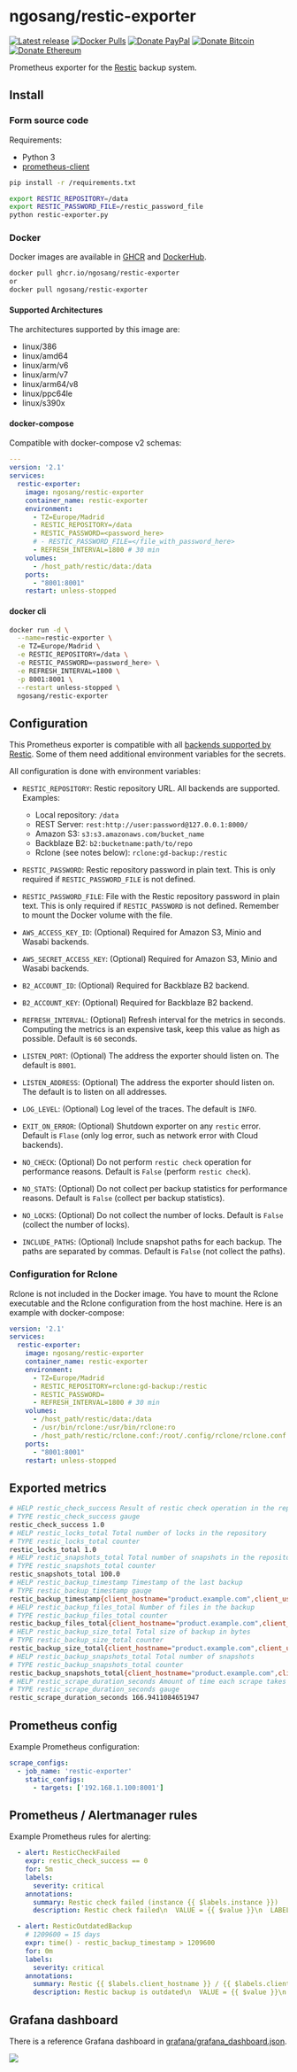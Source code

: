 # ngosang/restic-exporter

[![Latest release](https://img.shields.io/github/v/release/ngosang/restic-exporter)](https://github.com/ngosang/restic-exporter/releases)
[![Docker Pulls](https://img.shields.io/docker/pulls/ngosang/restic-exporter)](https://hub.docker.com/r/ngosang/restic-exporter/)
[![Donate PayPal](https://img.shields.io/badge/Donate-PayPal-yellow.svg)](https://www.paypal.com/paypalme/diegoheras0xff)
[![Donate Bitcoin](https://img.shields.io/badge/Donate-Bitcoin-f7931a.svg)](https://www.blockchain.com/btc/address/14EcPN47rWXkmFvjfohJx2rQxxoeBRJhej)
[![Donate Ethereum](https://img.shields.io/badge/Donate-Ethereum-8c8c8c.svg)](https://www.blockchain.com/eth/address/0x0D1549BbB00926BF3D92c1A8A58695e982f1BE2E)

Prometheus exporter for the [Restic](https://github.com/restic/restic) backup system.

## Install

### Form source code

Requirements:
 * Python 3
 * [prometheus-client](https://github.com/prometheus/client_python)

```bash
pip install -r /requirements.txt

export RESTIC_REPOSITORY=/data
export RESTIC_PASSWORD_FILE=/restic_password_file
python restic-exporter.py
```

### Docker

Docker images are available in [GHCR](https://github.com/ngosang/restic-exporter/pkgs/container/restic-exporter) and [DockerHub](https://hub.docker.com/r/ngosang/restic-exporter).

```bash
docker pull ghcr.io/ngosang/restic-exporter
or
docker pull ngosang/restic-exporter
```

#### Supported Architectures

The architectures supported by this image are:

* linux/386
* linux/amd64
* linux/arm/v6
* linux/arm/v7
* linux/arm64/v8
* linux/ppc64le
* linux/s390x

#### docker-compose

Compatible with docker-compose v2 schemas:

```yaml
---
version: '2.1'
services:
  restic-exporter:
    image: ngosang/restic-exporter
    container_name: restic-exporter
    environment:
      - TZ=Europe/Madrid
      - RESTIC_REPOSITORY=/data
      - RESTIC_PASSWORD=<password_here>
      # - RESTIC_PASSWORD_FILE=</file_with_password_here>
      - REFRESH_INTERVAL=1800 # 30 min
    volumes:
      - /host_path/restic/data:/data
    ports:
      - "8001:8001"
    restart: unless-stopped
```

#### docker cli

```bash
docker run -d \
  --name=restic-exporter \
  -e TZ=Europe/Madrid \
  -e RESTIC_REPOSITORY=/data \
  -e RESTIC_PASSWORD=<password_here> \
  -e REFRESH_INTERVAL=1800 \
  -p 8001:8001 \
  --restart unless-stopped \
  ngosang/restic-exporter
```

## Configuration

This Prometheus exporter is compatible with all [backends supported by Restic](https://restic.readthedocs.io/en/latest/030_preparing_a_new_repo.html).
Some of them need additional environment variables for the secrets.

All configuration is done with environment variables:

- `RESTIC_REPOSITORY`: Restic repository URL. All backends are supported. Examples:
  * Local repository: `/data`
  * REST Server: `rest:http://user:password@127.0.0.1:8000/`
  * Amazon S3: `s3:s3.amazonaws.com/bucket_name`
  * Backblaze B2: `b2:bucketname:path/to/repo`
  * Rclone (see notes below): `rclone:gd-backup:/restic`

- `RESTIC_PASSWORD`: Restic repository password in plain text. This is only
required if `RESTIC_PASSWORD_FILE` is not defined.
- `RESTIC_PASSWORD_FILE`: File with the Restic repository password in plain
text. This is only required if `RESTIC_PASSWORD` is not defined. Remember
to mount the Docker volume with the file.
- `AWS_ACCESS_KEY_ID`: (Optional) Required for Amazon S3, Minio and Wasabi
backends.
- `AWS_SECRET_ACCESS_KEY`: (Optional) Required for Amazon S3, Minio and Wasabi
backends.
- `B2_ACCOUNT_ID`: (Optional) Required for Backblaze B2 backend.
- `B2_ACCOUNT_KEY`: (Optional) Required for Backblaze B2 backend.
- `REFRESH_INTERVAL`: (Optional) Refresh interval for the metrics in seconds.
Computing the metrics is an expensive task, keep this value as high as possible.
Default is `60` seconds.
- `LISTEN_PORT`: (Optional) The address the exporter should listen on. The
default is `8001`.
- `LISTEN_ADDRESS`: (Optional) The address the exporter should listen on. The
default is to listen on all addresses.
- `LOG_LEVEL`: (Optional) Log level of the traces. The default is `INFO`.
- `EXIT_ON_ERROR`: (Optional) Shutdown exporter on any `restic` error. Default
is `Flase` (only log error, such as network error with Cloud backends).
- `NO_CHECK`: (Optional) Do not perform `restic check` operation for performance
reasons. Default is `False` (perform `restic check`).
- `NO_STATS`: (Optional) Do not collect per backup statistics for performance
reasons. Default is `False` (collect per backup statistics).
- `NO_LOCKS`: (Optional) Do not collect the number of locks. Default is `False` (collect the number of locks).
- `INCLUDE_PATHS`: (Optional) Include snapshot paths for each backup. The paths are separated by commas. Default is `False` (not collect the paths).

### Configuration for Rclone

Rclone is not included in the Docker image. You have to mount the Rclone executable and the Rclone configuration from the host machine. Here is an example with docker-compose:

```yaml
version: '2.1'
services:
  restic-exporter:
    image: ngosang/restic-exporter
    container_name: restic-exporter
    environment:
      - TZ=Europe/Madrid
      - RESTIC_REPOSITORY=rclone:gd-backup:/restic
      - RESTIC_PASSWORD= 
      - REFRESH_INTERVAL=1800 # 30 min
    volumes:
      - /host_path/restic/data:/data
      - /usr/bin/rclone:/usr/bin/rclone:ro
      - /host_path/restic/rclone.conf:/root/.config/rclone/rclone.conf:ro
    ports:
      - "8001:8001"
    restart: unless-stopped
```

## Exported metrics

```bash
# HELP restic_check_success Result of restic check operation in the repository
# TYPE restic_check_success gauge
restic_check_success 1.0
# HELP restic_locks_total Total number of locks in the repository
# TYPE restic_locks_total counter
restic_locks_total 1.0
# HELP restic_snapshots_total Total number of snapshots in the repository
# TYPE restic_snapshots_total counter
restic_snapshots_total 100.0
# HELP restic_backup_timestamp Timestamp of the last backup
# TYPE restic_backup_timestamp gauge
restic_backup_timestamp{client_hostname="product.example.com",client_username="root",client_version="restic 0.16.0",snapshot_hash="20795072cba0953bcdbe52e9cf9d75e5726042f5bbf2584bb2999372398ee835",snapshot_tag="mysql",snapshot_tags="mysql,tag2",snapshot_paths="/mysql/data,/mysql/config"} 1.666273638e+09
# HELP restic_backup_files_total Number of files in the backup
# TYPE restic_backup_files_total counter
restic_backup_files_total{client_hostname="product.example.com",client_username="root",client_version="restic 0.16.0",snapshot_hash="20795072cba0953bcdbe52e9cf9d75e5726042f5bbf2584bb2999372398ee835",snapshot_tag="mysql",snapshot_tags="mysql,tag2",snapshot_paths="/mysql/data,/mysql/config"} 8.0
# HELP restic_backup_size_total Total size of backup in bytes
# TYPE restic_backup_size_total counter
restic_backup_size_total{client_hostname="product.example.com",client_username="root",client_version="restic 0.16.0",snapshot_hash="20795072cba0953bcdbe52e9cf9d75e5726042f5bbf2584bb2999372398ee835",snapshot_tag="mysql",snapshot_tags="mysql,tag2",snapshot_paths="/mysql/data,/mysql/config"} 4.3309562e+07
# HELP restic_backup_snapshots_total Total number of snapshots
# TYPE restic_backup_snapshots_total counter
restic_backup_snapshots_total{client_hostname="product.example.com",client_username="root",client_version="restic 0.16.0",snapshot_hash="20795072cba0953bcdbe52e9cf9d75e5726042f5bbf2584bb2999372398ee835",snapshot_tag="mysql",snapshot_tags="mysql,tag2",snapshot_paths="/mysql/data,/mysql/config"} 1.0
# HELP restic_scrape_duration_seconds Amount of time each scrape takes
# TYPE restic_scrape_duration_seconds gauge
restic_scrape_duration_seconds 166.9411084651947
```

## Prometheus config

Example Prometheus configuration:

```yaml
scrape_configs:
  - job_name: 'restic-exporter'
    static_configs:
      - targets: ['192.168.1.100:8001']
```

## Prometheus / Alertmanager rules

Example Prometheus rules for alerting:

```yaml
  - alert: ResticCheckFailed
    expr: restic_check_success == 0
    for: 5m
    labels:
      severity: critical
    annotations:
      summary: Restic check failed (instance {{ $labels.instance }})
      description: Restic check failed\n  VALUE = {{ $value }}\n  LABELS = {{ $labels }}

  - alert: ResticOutdatedBackup
    # 1209600 = 15 days
    expr: time() - restic_backup_timestamp > 1209600
    for: 0m
    labels:
      severity: critical
    annotations:
      summary: Restic {{ $labels.client_hostname }} / {{ $labels.client_username }} backup is outdated
      description: Restic backup is outdated\n  VALUE = {{ $value }}\n  LABELS = {{ $labels }}
```

## Grafana dashboard

There is a reference Grafana dashboard in [grafana/grafana_dashboard.json](./grafana/grafana_dashboard.json).

![](./grafana/grafana_dashboard.png)

